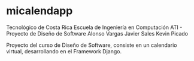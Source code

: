 micalendapp
===========
Tecnológico de Costa Rica
Escuela de Ingeniería en Computación
ATI - Proyecto de Diseño de Software 
    Alonso Vargas
    Javier Sales
    Kevin Picado
    
Proyecto del curso de Diseño de Software, consiste en un calendario virtual, desarrollando en el Framework Django.
